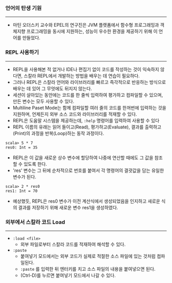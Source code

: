 ### 언어의 탄생 기원
---
- 마틴 오더스키 교수와 EPEL의 연구진은 JVM 플랫폼에서 함수형 프로그래밍과 객체지향 프로그래밍을 동시에 지원하는, 성능이 우수한 환경을 제공하기 위해 이 언어를 만들었다.

### REPL 사용하기
---
- REPL을 사용해본 적 없거나 IDE나 편집기 없이 코드를 작성하는 것이 익숙하지 않다면, 스칼라 REPL에서 개발하는 방법을 배우는 데 연습이 필요하다.
- 그러나 REPL은 스칼라 언어와 라이브러리를 빠르고 즉각적으로 반응하는 방식으로 배우는 데 있어 그 무엇에도 뒤지지 않는다.
- 세션이 살아있는 동안에는 코드를 한 줄씩 입력하여 평가하고 컴파일할 수 있으며, 만든 변수는 모두 사용할 수 있다.
- Multiline Paset Mode는 함께 컴파일할 여러 줄의 코드를 한꺼번에 입력하는 것을 지원하며, 언제든지 외부 소스 코드와 라이브러리를 적재할 수 있다.
- REPL은 도움말 시스템을 제공하는데, `:help` 명령어를 입력하여 사용할 수 있다
- REPL 이름의 유래는 읽어 들이고(Read), 평가하고(Evaluate), 결과를 출력하고(Print)의 과정을 반복(Loop)하는 동작 과정이다.

```linux
scala> 5 * 7
res0: Int = 35
```

- REPL은 이 값을 새로운 상수 변수에 할당하여 나중에 연산할 때에도 그 값을 참조할 수 있도록 한다.
- 'res' 변수는 그 뒤에 순차적으로 번호를 붙여서 각 명령어의 결괏값을 담는 유일한 변수가 된다.

```linux
scala> 2 * res0
res1: Int = 70
```

- 예상했듯, REPL은 res0 변수가 이전 계산식에서 생성되었음을 인지하고 새로운 식의 결과를 저장하기 위해 새로운 변수 res1을 생성하였다.

### 외부에서 스칼라 코드 Load
---
- `:load <file>` 
	- 외부 파일로부터 스칼라 코드를 적재하여 해석할 수 있다. 
- `:paste`
	- 붙여넣기 모드에서는 외부 코드가 실제로 적절한 소스 파일에 있는 것처럼 컴파일된다. 
	- `:paste` 를 입력한 뒤 엔터키를 치고 소스 파일의 내용을 붙여넣으면 된다. 
	- (Ctrl-D)를 누르면 붙여넣기 모드에서 나갈 수 있다.



